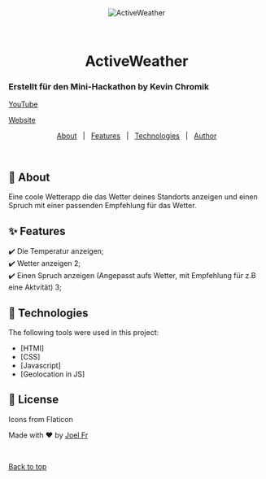 <div align="center" id="top"> 
  <img src="./.github/app.gif" alt="ActiveWeather" />

&#xa0;

  <!-- <a href="https://activeweather.netlify.app">Demo</a> -->
</div>

<h1 align="center">ActiveWeather</h1>

<h3>Erstellt für den Mini-Hackathon by Kevin Chromik </h3>
<a href="https://www.youtube.com/@KevinChromik">YouTube</a>

<a href="https://joelfr-dev.github.io/ActiveWeather/"> Website</a>

<!-- Status -->

<!-- <h4 align="center">
	🚧  ActiveWeather 🚀 Under construction...  🚧
</h4>

<hr> -->

<p align="center">
  <a href="#dart-about">About</a> &#xa0; | &#xa0; 
  <a href="#sparkles-features">Features</a> &#xa0; | &#xa0;
  <a href="#rocket-technologies">Technologies</a> &#xa0; | &#xa0;
  <a href="https://github.com/joelfr-dev" target="_blank">Author</a>
</p>

<br>

## :dart: About

Eine coole Wetterapp die das Wetter deines Standorts anzeigen und
einen Spruch mit einer passenden Empfehlung für das Wetter.

## :sparkles: Features

:heavy_check_mark: Die Temperatur anzeigen;\
:heavy_check_mark: Wetter anzeigen 2;\
:heavy_check_mark: Einen Spruch anzeigen (Angepasst aufs Wetter, mit Empfehlung für z.B eine Aktvität) 3;

## :rocket: Technologies

The following tools were used in this project:

- [HTMl]
- [CSS]
- [Javascript]
- [Geolocation in JS]

## :memo: License

Icons from Flaticon

Made with :heart: by <a href="https://github.com/joelfr-dev" target="_blank">Joel Fr</a>

&#xa0;

<a href="#top">Back to top</a>
